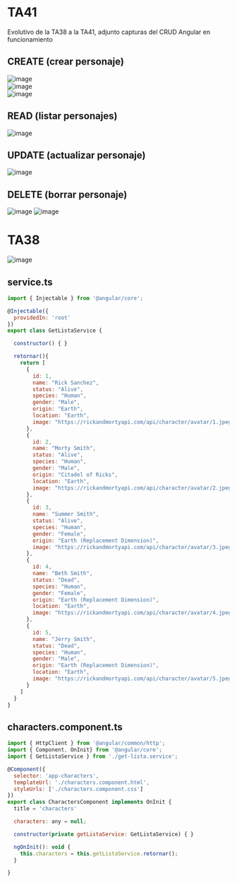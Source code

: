 # TA41
Evolutivo de la TA38 a la TA41, adjunto capturas del CRUD Angular en funcionamiento

## CREATE (crear personaje)
![image](https://user-images.githubusercontent.com/68342939/173434497-9b389924-061b-43a5-93a0-1778fabe6d07.png)
<br>
![image](https://user-images.githubusercontent.com/68342939/173434539-64a458dd-f3ef-454b-bc84-ab82189ebaa1.png)
<br>
![image](https://user-images.githubusercontent.com/68342939/173434611-b078b268-0721-4651-9129-7a070774b946.png)



## READ (listar personajes)
![image](https://user-images.githubusercontent.com/68342939/173433482-27145307-0cbc-4a15-ba2d-9f0676a6d2ab.png)

## UPDATE (actualizar personaje)
![image](https://user-images.githubusercontent.com/68342939/173432756-43e0cf79-3381-469b-b09b-160c2315f799.png)

## DELETE (borrar personaje)
![image](https://user-images.githubusercontent.com/68342939/173433510-e6f3d7df-b8b9-495b-830b-0e128251d4a9.png)
![image](https://user-images.githubusercontent.com/68342939/173433575-217efacb-7ca4-4f96-9eca-a3c31602a4a4.png)


# TA38

![image](https://user-images.githubusercontent.com/68342939/172796334-0249feb0-afce-475e-8636-ac27e2a2b9f3.png)

## service.ts
```js script
import { Injectable } from '@angular/core';

@Injectable({
  providedIn: 'root'
})
export class GetListaService {

  constructor() { }

  retornar(){
    return [
      {
        id: 1,
        name: "Rick Sanchez",
        status: "Alive",
        species: "Human",
        gender: "Male",
        origin: "Earth",
        location: "Earth",
        image: "https://rickandmortyapi.com/api/character/avatar/1.jpeg"
      },
      {
        id: 2,
        name: "Morty Smith",
        status: "Alive",
        species: "Human",
        gender: "Male",
        origin: "Citadel of Ricks",
        location: "Earth",
        image: "https://rickandmortyapi.com/api/character/avatar/2.jpeg"
      },
      {
        id: 3,
        name: "Summer Smith",
        status: "Alive",
        species: "Human",
        gender: "Female",
        origin: "Earth (Replacement Dimension)",
        image: "https://rickandmortyapi.com/api/character/avatar/3.jpeg"
      },
      {
        id: 4,
        name: "Beth Smith",
        status: "Dead",
        species: "Human",
        gender: "Female",
        origin: "Earth (Replacement Dimension)",
        location: "Earth",
        image: "https://rickandmortyapi.com/api/character/avatar/4.jpeg"
      },
      {
        id: 5,
        name: "Jerry Smith",
        status: "Dead",
        species: "Human",
        gender: "Male",
        origin: "Earth (Replacement Dimension)",
        location: "Earth",
        image: "https://rickandmortyapi.com/api/character/avatar/5.jpeg"
      }
    ]
  }
}
```
## characters.component.ts
```js script
import { HttpClient } from '@angular/common/http';
import { Component, OnInit} from '@angular/core';
import { GetListaService } from './get-lista.service';

@Component({
  selector: 'app-characters',
  templateUrl: './characters.component.html',
  styleUrls: ['./characters.component.css']
})
export class CharactersComponent implements OnInit {
  title = 'characters'

  characters: any = null;

  constructor(private getListaService: GetListaService) { }

  ngOnInit(): void {
    this.characters = this.getListaService.retornar();
  }

}
```
